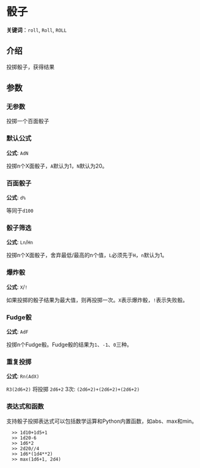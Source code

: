 # 骰子

**关键词**：`roll`, `Roll`, `ROLL`

## 介绍
投掷骰子，获得结果


## 参数


### 无参数

投掷一个百面骰子



### 默认公式

**公式**: `AdN`

投掷n个X面骰子，`A`默认为1，`N`默认为20。



### 百面骰子

**公式**: `d%`

等同于`d100`



### 骰子筛选

**公式**: `Ln`/`Hn`

投掷n个X面骰子，舍弃最低/最高的n个值，`L`必须先于`H`，`n`默认为1。



### 爆炸骰

**公式**: `X`/`!`

如果投掷的骰子结果为最大值，则再投掷一次。`X`表示爆炸骰，`!`表示失败骰。



### Fudge骰

**公式**: `AdF`

投掷n个Fudge骰。Fudge骰的结果为`1`、`-1`、`0`三种。



### 重复投掷

**公式**: `Rn(AdX)`

`R3(2d6+2)` 将投掷 `2d6+2` 3次: `(2d6+2)+(2d6+2)+(2d6+2)`



### 表达式和函数
支持骰子投掷表达式可以包括数学运算和Python内置函数，如abs、max和min。
```
  >> 1d10+1d5+1
  >> 1d20-6
  >> 1d6*2
  >> 2d20//4
  >> 1d6*(1d4**2)
  >> max(1d6+1, 2d4)
```